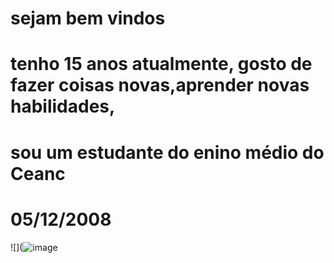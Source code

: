# sejam bem vindos

# tenho 15 anos atualmente, gosto de fazer coisas novas,aprender novas habilidades,
# sou um estudante do enino médio do Ceanc
# 05/12/2008
![](![image](https://github.com/lucasdanielgibikoski/lucas/assets/161729679/bfc170ef-3fab-42d2-9508-db0f53170f5e)



